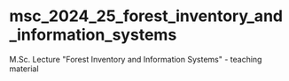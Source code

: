 # msc_2024_25_forest_inventory_and_information_systems
M.Sc. Lecture "Forest Inventory and Information Systems" - teaching material
